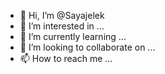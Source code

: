 - 👋 Hi, I’m @Sayajelek
- 👀 I’m interested in ...
- 🌱 I’m currently learning ...
- 💞️ I’m looking to collaborate on ...
- 📫 How to reach me ...

<!---
Sayajelek/Sayajelek is a ✨ special ✨ repository because its `README.md` (this file) appears on your GitHub profile.
You can click the Preview link to take a look at your changes.
--->
